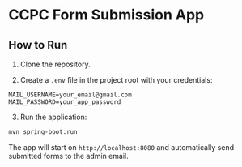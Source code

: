 # CCPC Form Submission App

## How to Run

1. Clone the repository.

2. Create a `.env` file in the project root with your credentials:

```env
MAIL_USERNAME=your_email@gmail.com
MAIL_PASSWORD=your_app_password
```

3. Run the application:

```bash
mvn spring-boot:run
```

The app will start on `http://localhost:8080` and automatically send submitted forms to the admin email.
